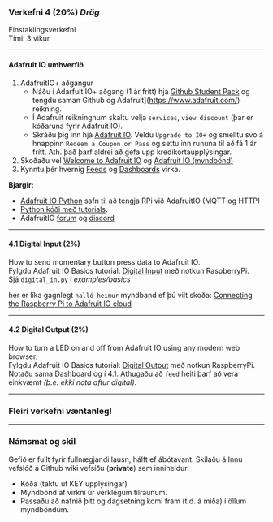 ### Verkefni 4 (20%) _Drög_

Einstaklingsverkefni <br>
Tími: 3 vikur

---

#### Adafruit IO umhverfið 
1. AdafruitIO+ aðgangur
   - Náðu í Adarfuit IO+ aðgang (1 ár frítt) hjá [Github Student Pack](https://education.github.com/pack) og tengdu saman Github og Adafruit](https://www.adafruit.com/)  reikning.
   - Í Adafruit reikningnum skaltu velja `services`, `view discount` (þar er kóðaruna fyrir Adafruit IO).
   - Skráðu þig inn hjá [Adafruit IO](https://io.adafruit.com/). Veldu `Upgrade to IO+` og smelltu svo á hnappinn `Redeem a Coupon or Pass` og settu inn rununa til að fá 1 ár frítt. Ath. það þarf aldrei að gefa upp kredikortaupplýsingar.
1. Skoðaðu vel [Welcome to Adafruit IO](https://learn.adafruit.com/welcome-to-adafruit-io/projects) og [Adafruit IO (myndbönd)](https://learn.adafruit.com/all-the-internet-of-things-episode-four-adafruit-io/how-adafruit-io-works)
1. Kynntu þér hvernig [Feeds](https://learn.adafruit.com/adafruit-io-basics-feeds) og [Dashboards](https://learn.adafruit.com/adafruit-io-basics-dashboards) virka.


**Bjargir:**

- [Adafruit IO Python](https://adafruit-io-python-client.readthedocs.io/en/latest/) safn til að tengja RPi við AdafruitIO (MQTT og HTTP)
- [Python kóði með tutorials](https://github.com/adafruit/Adafruit_IO_Python/tree/master/examples/basics).
- AdafruitIO [forum](https://forums.adafruit.com/viewforum.php?f=56) og [discord](https://discord.com/invite/adafruit)

---

#### 4.1 Digital Input (2%)
How to send momentary button press data to Adafruit IO.<br>
Fylgdu Adafruit IO Basics tutorial: [Digital Input](https://learn.adafruit.com/adafruit-io-basics-digital-input) með notkun RaspberryPi. <br>
Sjá `digital_in.py` í _examples/basics_ <br>

hér er líka gagnlegt `halló heimur` myndband ef þú vilt skoða: [Connecting the Raspberry Pi to Adafruit IO cloud](https://www.youtube.com/watch?v=IfzpoFGkmns)

---

#### 4.2 Digital Output (2%)
How to turn a LED on and off from Adafruit IO using any modern web browser.<br>
Fylgdu Adafruit IO Basics tutorial: [Digital Output](https://learn.adafruit.com/adafruit-io-basics-digital-output) með notkun RaspberryPi. <br>
Notaðu sama Dashboard og í 4.1. Athugaðu að `feed` heiti þarf að vera einkvæmt _(þ.e. ekki nota aftur digital)_.

---

### Fleiri verkefni væntanleg!

---

### Námsmat og skil

Gefið er fullt fyrir fullnægjandi lausn, hálft ef ábótavant.
Skilaðu á Innu vefslóð á Github wiki vefsíðu (**private**) sem inniheldur:

- Kóða (taktu út KEY upplýsingar)
- Myndbönd af virkni úr verklegum tilraunum. 
- Passaðu að nafnið þitt og dagsetning komi fram (t.d. á miða) í öllum myndböndum.

